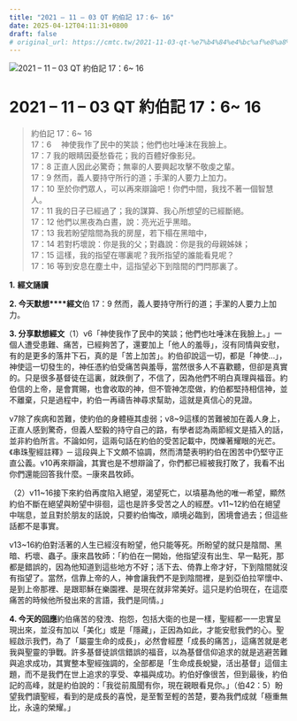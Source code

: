 ```yaml
---
title: "2021 – 11 – 03 QT 約伯記 17：6~ 16"
date: 2025-04-12T04:11:31+0800
draft: false
# original_url: https://cmtc.tw/2021-11-03-qt-%e7%b4%84%e4%bc%af%e8%a8%98-17%ef%bc%9a6-16
---
```


![2021 – 11 – 03 QT 約伯記 17：6~ 16](/images/qt.jpg   "2021 – 11 – 03 QT 約伯記 17：6~ 16")

# 2021 – 11 – 03 QT 約伯記 17：6~ 16

> 約伯記 17：6~ 16  
> 17：6 　神使我作了民中的笑談；他們也吐唾沫在我臉上。  
> 17：7 我的眼睛因憂愁昏花；我的百體好像影兒。  
> 17：8 正直人因此必驚奇；無辜的人要興起攻擊不敬虔之輩。  
> 17：9 然而，義人要持守所行的道；手潔的人要力上加力。  
> 17：10 至於你們眾人，可以再來辯論吧！你們中間，我找不著一個智慧人。  
> 17：11 我的日子已經過了；我的謀算、我心所想望的已經斷絕。  
> 17：12 他們以黑夜為白晝，說：亮光近乎黑暗。  
> 17：13 我若盼望陰間為我的房屋，若下榻在黑暗中，  
> 17：14 若對朽壞說：你是我的父；對蟲說：你是我的母親姊妹；  
> 17：15 這樣，我的指望在哪裏呢？我所指望的誰能看見呢？  
> 17：16 等到安息在塵土中，這指望必下到陰間的門閂那裏了。

**1.** **經文誦讀**

**2. 今天默想****經文**伯 17：9 然而，義人要持守所行的道；手潔的人要力上加力。

**3. 分享默想經文**（1）v6「神使我作了民中的笑談；他們也吐唾沫在我臉上。」一個人遭受患難、痛苦，已經夠苦了，還要加上「他人的羞辱」，沒有同情與安慰，有的是更多的落井下石，真的是「苦上加苦」。約伯卻說這一切，都是「神使…」，神使這一切發生的，神任憑約伯受痛苦與羞辱，當然很多人不喜歡聽，但卻是真實的。只是很多基督徒在這裏，就跌倒了，不信了，因為他們不明白真理與福音。約伯信的上帝，是會賞賜，也會收取的神，但不管神怎麼做，約伯都堅持相信神，並不離棄，只是過程中，約伯一再禱告神尋求幫助，這就是真信心的見證。

v7除了疾病和苦難，使約伯的身體極其虛弱；v8~9這樣的苦難被加在義人身上，正直人感到驚奇，但義人堅毅的持守自己的路，有學者認為兩節經文是插入的話，並非約伯所言。不論如何，這兩句話在約伯的受苦記載中，閃爍著耀眼的光芒。《串珠聖經註釋》─ 這段與上下文頗不協調，然而清楚表明約伯在困苦中仍堅守正直公義。v10再來辯論，其實也是不想辯論了，你們都已經被我打敗了，我看不出你們還能回答我什麼。─康來昌牧師。

（2）v11~16接下來約伯再度陷入絕望，渴望死亡，以墳墓為他的唯一希望，顯然約伯不斷在絕望與盼望中徘徊，這也是許多受苦之人的經歷。v11~12約伯在絕望中喘息，並且對於朋友的話說，只要約伯悔改，順境必臨到，困境會過去；但這些話都不是事實。

v13~16約伯對活著的人生已經沒有盼望，他只能等死。所盼望的就只是陰間、黑暗、朽壞、蟲子。康來昌牧師：「約伯在一開始，他指望沒有出生、早一點死，那都是錯誤的，因為他知道到這些地方不好；活下去、倚靠上帝才好，下到陰間就沒有指望了。當然，信靠上帝的人，神會讓我們不是到陰間裡，是到亞伯拉罕懷中、是到上帝那裡、是跟耶穌在樂園裡、是現在就非常美好。這只是約伯現在，在這麼痛苦的時候他所發出來的言語，我們是同情。」

**4. 今天的回應**約伯痛苦的發洩、抱怨，包括大衛的也是一樣，聖經都一一忠實呈現出來，並沒有加以「美化」或是「隱藏」，正因為如此，才能安慰我們的心。聖經啟示我們，為了「屬靈生命的成長」，必然會經歷「成長的痛苦」，這痛苦就是老我與聖靈的爭戰。許多基督徒誤信錯誤的福音，以為基督信仰追求的就是逃避苦難與追求成功，其實整本聖經強調的，全部都是「生命成長蛻變，活出基督」這個主題，而不是我們在世上追求的享受、幸福與成功。約伯好像很苦，但到最後，約伯記的高峰，就是約伯說的：「我從前風聞有你，現在親眼看見你。」（伯42：5）盼望我們讀聖經，看到的是成長的喜悅，是至暫至輕的苦楚，要為我們成就「極重無比，永遠的榮耀。」